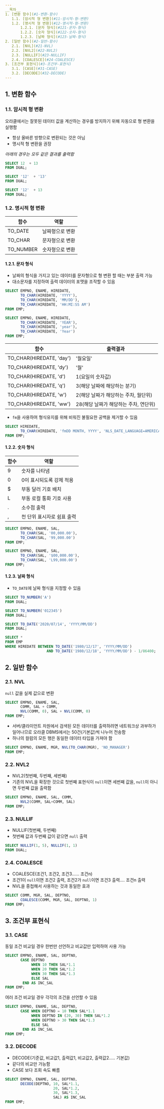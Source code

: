 ```yaml
---
__목차__  
1. [변환 함수](#1-변환-함수)  
   1.1. [암시적 형 변환](#11-암시적-형-변환)  
   1.2. [명시적 형 변환](#12-명시적-형-변환)  
       1.2.1. [문자 형식](#121-문자-형식)  
       1.2.2. [숫자 형식](#122-숫자-형식)  
       1.2.3. [날짜 형식](#123-날짜-형식)  
2. [일반 함수](#2-일반-함수)  
   2.1. [NVL](#21-NVL)  
   2.2. [NVL2](#22-NVL2)  
   2.3. [NULLIF](#23-NULLIF)  
   2.4. [COALESCE](#24-COALESCE)  
3. [조건부 표현식](#3-조건부-표현식)  
   3.1. [CASE](#31-CASE)  
   3.2. [DECODE](#32-DECODE)
---
```


## 1. 변환 함수
### 1.1. 암시적 형 변환
오라클에서는 잘못된 데이터 값을 계산하는 경우를 방지하기 위해 자동으로 형 변환을 실행함
* 항상 올바른 방향으로 변환되는 것은 아님
* 명시적 형 변환을 권장

_아래의 경우는 모두 같은 결과를 출력함_
```SQL
SELECT 12  + 13
FROM DUAL;

SELECT '12'  + '13'
FROM DUAL;

SELECT '12'  + 13
FROM DUAL;
```

### 1.2. 명시적 형 변환
| 함수 | 역할 |
|---|---|
| TO_DATE | 날짜형으로 변환 |
| TO_CHAR | 문자형으로 변환 |
| TO_NUMBER | 숫자형으로 변환 |


#### 1.2.1. 문자 형식
* 날짜의 형식을 가지고 있는 데이터를 문자형으로 형 변환 할 때는 부분 출력 가능
* 대소문자를 지정하여 출력 데이터의 포맷을 조작할 수 있음
```SQL
SELECT EMPNO, ENAME, HIREDATE,
       TO_CHAR(HIREDATE, 'YYYY'),
       TO_CHAR(HIREDATE, 'MM/DD'),
       TO_CHAR(HIREDATE, 'HH:MI:SS AM')
FROM EMP;

SELECT EMPNO, ENAME, HIREDATE,
       TO_CHAR(HIREDATE, 'YEAR'),
       TO_CHAR(HIREDATE, 'year'),
       TO_CHAR(HIREDATE, 'Year')
FROM EMP;
```

| 함수 | 출력결과 |
|---|---|
| TO_CHAR(HIREDATE, 'day') | '월요일' |
| TO_CHAR(HIREDATE, 'dy') | '월' |
| TO_CHAR(HIREDATE, 'd') | 1(요일의 숫자값) |
| TO_CHAR(HIREDATE, 'q') | 3(해당 날짜에 해당하는 분기)|
| TO_CHAR(HIREDATE, 'w') | 2(해당 날짜가 해당하는 주차, 월단위) |
| TO_CHAR(HIREDATE, 'ww') | 28(해당 날짜가 해당하는 주차, 연단위) |

* ```fm```을 사용하여 형식유지를 위해 비워진 불필요한 공백을 제거할 수 있음
```SQL
SELECT HIREDATE, 
       TO_CHAR(HIREDATE, 'fmDD MONTH, YYYY', 'NLS_DATE_LANGUAGE=AMERICAN') 
FROM EMP; 
```

#### 1.2.2. 숫자 형식
| 함수 | 역할 |
|---|---|
| 9 | 숫자를 나타냄 |
| 0 | 0이 표시되도록 강제 적용 |
| $ | 부동 달러 기호 배치 |
| L | 부동 로컬 통화 기호 사용 |
| . | 소수점 출력 |
| , | 천 단위 표시자로 쉼표 출력 |

```SQL
SELECT EMPNO, ENAME, SAL,
       TO_CHAR(SAL, '00,000.00'),
       TO_CHAR(SAL, '99,000.00')
FROM EMP;

SELECT EMPNO, ENAME, SAL,
       TO_CHAR(SAL, '$00,000.00'),
       TO_CHAR(SAL, 'L99,000.00')
FROM EMP;
```

#### 1.2.3. 날짜 형식
* ```TO_DATE```에 날짜 형식을 지정할 수 있음
```SQL
SELECT TO_NUMBER('A')
FROM DUAL; 

SELECT TO_NUMBER('012345')
FROM DUAL; 

SELECT TO_DATE('2020/07/14', 'YYYY/MM/DD')
FROM DUAL;

SELECT *
FROM EMP
WHERE HIREDATE BETWEEN TO_DATE('1980/12/17', 'YYYY/MM/DD')
                   AND TO_DATE('1980/12/18', 'YYYY/MM/DD') - 1/86400;
```

## 2. 일반 함수
### 2.1. NVL
```null``` 값을 실제 값으로 변환
```SQL
SELECT EMPNO, ENAME, SAL,
       COMM, SAL + COMM,
       NVL(COMM, 0), SAL + NVL(COMM, 0)
FROM EMP;
```

* 서버/클라이언트 차원에서 검색된 모든 데이터를 출력하려면 네트워크상 과부하가 일어나므로 오라클 DBMS에서는 50건(기본값)씩 나누어 전송함
* 하나의 컬럼의 모든 행은 동일한 데이터 타입을 가져야 함
```SQL
SELECT EMPNO, ENAME, MGR, NVL(TO_CHAR(MGR), 'NO_MANAGER')
FROM EMP;
```

### 2.2. NVL2
* NVL2(첫번째, 두번째, 세번째)
* 기존의 NVL을 확장한 것으로 첫번째 표현식이 ```null```이면 세번째 값을, ```null```이 아니면 두번째 값을 출력함
```SQL
SELECT EMPNO, ENAME, SAL, COMM,
       NVL2(COMM, SAL+COMM, SAL)
FROM EMP;
```

### 2.3. NULLIF
* NULLIF(첫번째, 두번째)
* 첫번째 값과 두번째 값이 같으면 ```null``` 출력
```SQL
SELECT NULLIF(1, 5), NULLIF(1, 1)
FROM DUAL;
```

### 2.4. COALESCE
* COALESCE(조건1, 조건2, 조건3...... 조건n)
* 조건1이 ```null```이면 조건2 출력, 조건2가 ```null```이면 조건3 출력.... 조건n 출력
* NVL을 중첩해서 사용하는 것과 동일한 효과
```SQL
SELECT COMM, MGR, SAL, DEPTNO, 
       COALESCE(COMM, MGR, SAL, DEPTNO, 1) 
FROM EMP;
```

## 3. 조건부 표현식
### 3.1. CASE
동일 조건 비교일 경우 한번만 선언하고 비교값만 입력하여 사용 가능
```SQL
SELECT EMPNO, ENAME, SAL, DEPTNO,
       CASE DEPTNO
            WHEN 10 THEN SAL*1.1
            WHEN 20 THEN SAL*1.2
            WHEN 30 THEN SAL*1.3
            ELSE SAL
        END AS INC_SAL
FROM EMP;
```

여러 조건 비교일 경우 각각의 조건을 선언할 수 있음
```SQL
SELECT EMPNO, ENAME, SAL, DEPTNO,
       CASE WHEN DEPTNO = 10 THEN SAL*1.1
            WHEN DEPTNO IN (20, 30) THEN SAL*1.2
            WHEN DEPTNO > 30 THEN SAL*1.3
            ELSE SAL
        END AS INC_SAL
FROM EMP;
```

### 3.2. DECODE
* DECODE(기준값, 비교값1, 출력값1, 비교값2, 출력값2..... 기본값)
* 같다의 비교만 가능함
* CASE 보다 조회 속도 빠름
```SQL
SELECT EMPNO, ENAME, SAL, DEPTNO,
       DECODE(DEPTNO, 10, SAL*1.1,
                      20, SAL*1.2,
                      30, SAL*1.3,
                      SAL) AS INC_SAL
FROM EMP;
```
